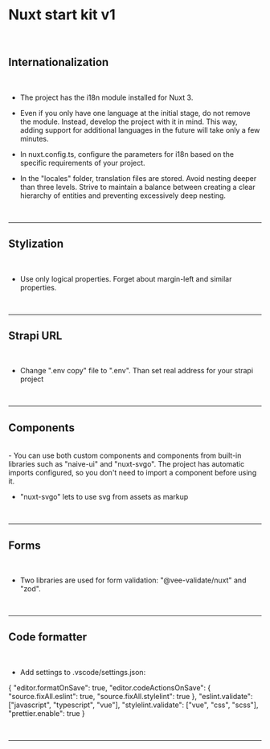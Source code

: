 # Nuxt start kit v1

<br/>

## Internationalization

<br/>

- The project has the i18n module installed for Nuxt 3.

- Even if you only have one language at the initial stage, do not remove the module. Instead, develop the project with it in mind. This way, adding support for additional languages in the future will take only a few minutes.

- In nuxt.config.ts, configure the parameters for i18n based on the specific requirements of your project.

- In the "locales" folder, translation files are stored. Avoid nesting deeper than three levels. Strive to maintain a balance between creating a clear hierarchy of entities and preventing excessively deep nesting.

<br/>
<hr/>

## Stylization

<br/>

- Use only logical properties. Forget about margin-left and similar properties.
<br/>
<hr/>

## Strapi URL

<br/>

- Change ".env copy" file to ".env". Than set real address for your strapi project
<br/>
<hr/>

## Components

<br/>
- You can use both custom components and components from built-in libraries such as "naive-ui" and "nuxt-svgo". The project has automatic imports configured, so you don't need to import a component before using it.

- "nuxt-svgo" lets to use svg from assets as markup
<br/>
<hr/>

## Forms

<br/>

- Two libraries are used for form validation: "@vee-validate/nuxt" and "zod".
<br/>
<hr/>

## Code formatter

<br/>

- Add settings to .vscode/settings.json:

{
"editor.formatOnSave": true,
"editor.codeActionsOnSave": {
"source.fixAll.eslint": true,
"source.fixAll.stylelint": true
},
"eslint.validate": ["javascript", "typescript", "vue"],
"stylelint.validate": ["vue", "css", "scss"],
"prettier.enable": true
}

<br/>
<hr/>
